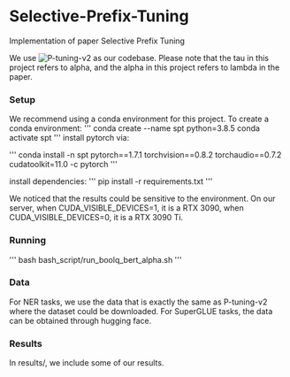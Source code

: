 # Selective-Prefix-Tuning
Implementation of paper Selective Prefix Tuning

We use ![P-tuning-v2](https://github.com/THUDM/P-tuning-v2) as our codebase. 
Please note that the tau in this project refers to alpha, and the alpha in this project refers to lambda in the paper.

### Setup
We recommend using a conda environment for this project. To create a conda environment:
'''
    conda create --name spt python=3.8.5
    conda activate spt
'''
install pytorch via:

'''
conda install -n spt pytorch==1.7.1 torchvision==0.8.2 torchaudio==0.7.2 cudatoolkit=11.0 -c pytorch
'''

install dependencies:
'''
pip install -r requirements.txt
'''

We noticed that the results could be sensitive to the environment. 
On our server, when CUDA_VISIBLE_DEVICES=1, it is a RTX 3090, when CUDA_VISIBLE_DEVICES=0, it is a RTX 3090 Ti.

### Running
'''
bash bash_script/run_boolq_bert_alpha.sh
'''

### Data
For NER tasks, we use the data that is exactly the same as P-tuning-v2 where the dataset could be downloaded.
For SuperGLUE tasks, the data can be obtained through hugging face.

### Results
In results/, we include some of our results.





